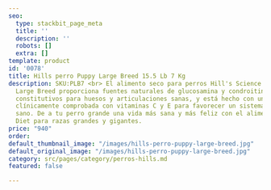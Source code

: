 ```yaml
---
seo:
  type: stackbit_page_meta
  title: ''
  description: ''
  robots: []
  extra: []
template: product
id: '0078'
title: Hills perro Puppy Large Breed 15.5 Lb 7 Kg
description: SKU:PLB7 <br> El alimento seco para perros Hill's Science Diet Puppy
  Large Breed proporciona fuentes naturales de glucosamina y condroitina, los elementos
  constitutivos para huesos y articulaciones sanas, y está hecho con una mezcla antioxidante
  clínicamente comprobada con vitaminas C y E para favorecer un sistema inmunológico
  sano. De a tu perro grande una vida más sana y más feliz con el alimento Science
  Diet para razas grandes y gigantes.
price: "940"
order: 
default_thumbnail_image: "/images/hills-perro-puppy-large-breed.jpg"
default_original_image: "/images/hills-perro-puppy-large-breed.jpg"
category: src/pages/category/perros-hills.md
featured: false

---
```

